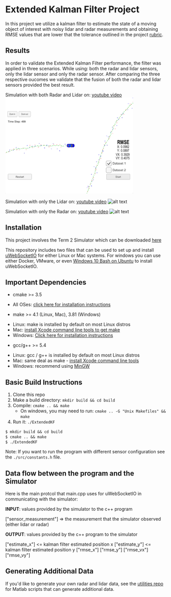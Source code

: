 # Extended Kalman Filter Project

In this project we utilize a kalman filter to estimate the state of a moving object of interest with noisy lidar and radar measurements and obtaining RMSE values that are lower that the tolerance outlined in the project [rubric](https://review.udacity.com/#!/rubrics/748/view).


[//]: # (Image References)

[image1]: ./images/radar_and_lidar.png "Both Radar and Lidar sensors"
[image2]: ./images/lidar.png "Lidar sensor only"
[image3]: ./images/radar.png "Radar sensor only"

## Results

In order to validate the Extended Kalman Filter performance, the filter was applied in three scenarios. While using: both the radar and lidar sensors, only the lidar sensor and only the radar sensor. After comparing the three respective oucomes we validate that the fusion of both the radar and lidar sensors provided the best result.

Simulation with both Radar and Lidar on: [youtube video](https://youtu.be/UkB2onGEMqI)
![alt text][image1]

Simulation with only the Lidar on: [youtube video](https://youtu.be/HWgJ2dBUb_o)
![alt text][image2]

Simulation with only the Radar on: [youtube video](https://youtu.be/wNag24x1FrM)
![alt text][image3]

## Installation

This project involves the Term 2 Simulator which can be downloaded [here](https://github.com/udacity/self-driving-car-sim/releases)

This repository includes two files that can be used to set up and install [uWebSocketIO](https://github.com/uWebSockets/uWebSockets) for either Linux or Mac systems. For windows you can use either Docker, VMware, or even [Windows 10 Bash on Ubuntu](https://www.howtogeek.com/249966/how-to-install-and-use-the-linux-bash-shell-on-windows-10/) to install uWebSocketIO.

## Important Dependencies

* cmake >= 3.5
- All OSes: [click here for installation instructions](https://cmake.org/install/)
* make >= 4.1 (Linux, Mac), 3.81 (Windows)
- Linux: make is installed by default on most Linux distros
- Mac: [install Xcode command line tools to get make](https://developer.apple.com/xcode/features/)
- Windows: [Click here for installation instructions](http://gnuwin32.sourceforge.net/packages/make.htm)
* gcc/g++ >= 5.4
- Linux: gcc / g++ is installed by default on most Linux distros
- Mac: same deal as make - [install Xcode command line tools](https://developer.apple.com/xcode/features/)
- Windows: recommend using [MinGW](http://www.mingw.org/)

## Basic Build Instructions

1. Clone this repo
2. Make a build directory: `mkdir build && cd build`
3. Compile: `cmake .. && make` 
   * On windows, you may need to run: `cmake .. -G "Unix Makefiles" && make`
4. Run it: `./ExtendedKF`

```
$ mkdir build && cd build
$ cmake .. && make
$ ./ExtendedKF
```

Note: If you want to run the program with different sensor configuration see the `./src/constants.h` file.

## Data flow between the program and the Simulator

Here is the main protcol that main.cpp uses for uWebSocketIO in communicating with the simulator:

**INPUT**: values provided by the simulator to the c++ program

["sensor_measurement"] => the measurement that the simulator observed (either lidar or radar)

**OUTPUT**: values provided by the c++ program to the simulator

["estimate_x"] <= kalman filter estimated position x
["estimate_y"] <= kalman filter estimated position y
["rmse_x"]
["rmse_y"]
["rmse_vx"]
["rmse_vy"]

## Generating Additional Data

If you'd like to generate your own radar and lidar data, see the
[utilities repo](https://github.com/udacity/CarND-Mercedes-SF-Utilities) for
Matlab scripts that can generate additional data.

